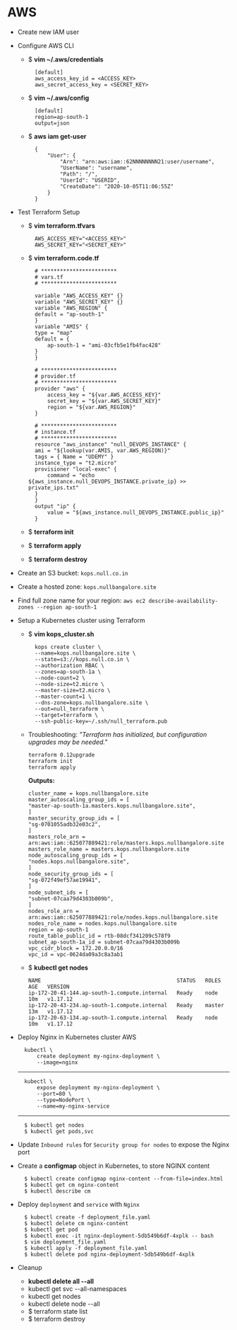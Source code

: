 # AWS

* Create new IAM user
* Configure AWS CLI

    * $ **vim ~/.aws/credentials**

            [default]
            aws_access_key_id = <ACCESS_KEY>
            aws_secret_access_key = <SECRET_KEY>

    * $ **vim ~/.aws/config** 

            [default]
            region=ap-south-1
            output=json

    * $ **aws iam get-user**

            {
                "User": {
                    "Arn": "arn:aws:iam::62NNNNNNNN21:user/username",
                    "UserName": "username",
                    "Path": "/",
                    "UserId": "USERID",
                    "CreateDate": "2020-10-05T11:06:55Z"
                }
            }

* Test Terraform Setup 

    * $ **vim terraform.tfvars**

            AWS_ACCESS_KEY="<ACCESS_KEY>"
            AWS_SECRET_KEY="<SECRET_KEY>"

    * $ **vim terraform.code.tf**

            # ************************
            # vars.tf
            # ************************

            variable "AWS_ACCESS_KEY" {}
            variable "AWS_SECRET_KEY" {}
            variable "AWS_REGION" {
            default = "ap-south-1"
            }
            variable "AMIS" {
            type = "map"
            default = {
                ap-south-1 = "ami-03cfb5e1fb4fac428"
            }
            }
            
            # ************************
            # provider.tf
            # ************************
            provider "aws" {
                access_key = "${var.AWS_ACCESS_KEY}"
                secret_key = "${var.AWS_SECRET_KEY}"
                region = "${var.AWS_REGION}"
            }
            
            # ************************
            # instance.tf
            # ************************
            resource "aws_instance" "null_DEVOPS_INSTANCE" {
            ami = "${lookup(var.AMIS, var.AWS_REGION)}"
            tags = { Name = "UDEMY" }
            instance_type = "t2.micro"
            provisioner "local-exec" {
                command = "echo ${aws_instance.null_DEVOPS_INSTANCE.private_ip} >> private_ips.txt"
            }
            }
            output "ip" {
                value = "${aws_instance.null_DEVOPS_INSTANCE.public_ip}"
            }

    * $ **terraform init**
    * $ **terraform apply**
    * $ **terraform destroy**

* Create an S3 bucket: `kops.null.co.in`
* Create a hosted zone: `kops.nullbangalore.site`
* Find full zone name for your region: `aws ec2 describe-availability-zones --region ap-south-1   `

* Setup a Kubernetes cluster using Terraform

    * $ **vim kops_cluster.sh**

            kops create cluster \
            --name=kops.nullbangalore.site \
            --state=s3://kops.null.co.in \
            --authorization RBAC \
            --zones=ap-south-1a \
            --node-count=2 \
            --node-size=t2.micro \
            --master-size=t2.micro \
            --master-count=1 \
            --dns-zone=kops.nullbangalore.site \
            --out=null_terraform \
            --target=terraform \
            --ssh-public-key=~/.ssh/null_terraform.pub

  * Troubleshooting: *"Terraform has initialized, but configuration upgrades may be needed."* 
    
        terraform 0.12upgrade
        terraform init
        terraform apply

    **Outputs:**

        cluster_name = kops.nullbangalore.site
        master_autoscaling_group_ids = [
        "master-ap-south-1a.masters.kops.nullbangalore.site",
        ]
        master_security_group_ids = [
        "sg-0701055adb32e03c2",
        ]
        masters_role_arn = arn:aws:iam::625077889421:role/masters.kops.nullbangalore.site
        masters_role_name = masters.kops.nullbangalore.site
        node_autoscaling_group_ids = [
        "nodes.kops.nullbangalore.site",
        ]
        node_security_group_ids = [
        "sg-072f49ef57ae19941",
        ]
        node_subnet_ids = [
        "subnet-07caa79d4303b009b",
        ]
        nodes_role_arn = arn:aws:iam::625077889421:role/nodes.kops.nullbangalore.site
        nodes_role_name = nodes.kops.nullbangalore.site
        region = ap-south-1
        route_table_public_id = rtb-08dcf341209c578f9
        subnet_ap-south-1a_id = subnet-07caa79d4303b009b
        vpc_cidr_block = 172.20.0.0/16
        vpc_id = vpc-0624da09a3c8a3ab1

  * $ **kubectl get nodes**

        NAME                                           STATUS   ROLES    AGE   VERSION
        ip-172-20-41-144.ap-south-1.compute.internal   Ready    node     10m   v1.17.12
        ip-172-20-43-234.ap-south-1.compute.internal   Ready    master   13m   v1.17.12
        ip-172-20-63-134.ap-south-1.compute.internal   Ready    node     10m   v1.17.12

* Deploy Nginx in Kubernetes cluster AWS
  
        kubectl \
            create deployment my-nginx-deployment \
            --image=nginx
    
    ---

        kubectl \
            expose deployment my-nginx-deployment \
            --port=80 \
            --type=NodePort \
            --name=my-nginx-service

    ---

        $ kubectl get nodes
        $ kubectl get pods,svc

* Update `Inbound rules` for `Security group for nodes` to expose the Nginx port
* Create a **configmap** object in Kubernetes, to store NGINX content

        $ kubectl create configmap nginx-content --from-file=index.html
        $ kubectl get cm nginx-content
        $ kubectl describe cm
        
* Deploy `deployment` and `service` with `Nginx`

        $ kubectl create -f deployment_file.yaml 
        $ kubectl delete cm nginx-content
        $ kubectl get pod
        $ kubectl exec -it nginx-deployment-5db549b6df-4xplk -- bash
        $ vim deployment_file.yaml 
        $ kubectl apply -f deployment_file.yaml
        $ kubectl delete pod nginx-deployment-5db549b6df-4xplk

* Cleanup
  * **kubectl delete all --all**
  * kubectl get svc --all-namespaces
  * kubectl get nodes
  * kubectl delete node --all
  * $ terraform state list
  * $ terraform destroy

